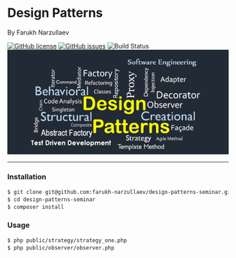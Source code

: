 # Design Patterns

By Farukh Narzullaev

[![GitHub license](https://img.shields.io/github/license/farukh-narzullaev/design-patterns-seminar?style=flat-square)](https://github.com/farukh-narzullaev/design-patterns-seminar)
[![GitHub issues](https://img.shields.io/github/issues/farukh-narzullaev/design-patterns-seminar?style=flat-square)](https://github.com/farukh-narzullaev/design-patterns-seminar/issues)
![Build Status](https://img.shields.io/travis/farukh-narzullaev/design-patterns-seminar/master?style=flat-square)
![DP](images/logo.png)

---

### Installation

```bash
$ git clone git@github.com:farukh-narzullaev/design-patterns-seminar.git
$ cd design-patterns-seminar
$ composer install
```

### Usage
```bash
$ php public/strategy/strategy_one.php
$ php public/observer/observer.php
```